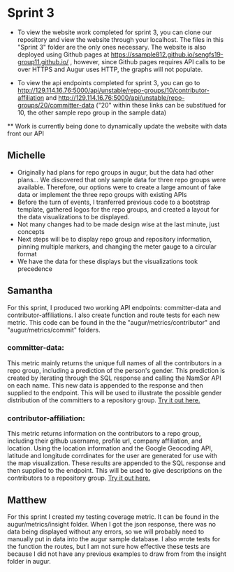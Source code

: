 # Sprint 3

- To view the website work completed for sprint 3, you can clone our repository and view the website through your localhost.  The files in this "Sprint 3" folder are the only ones necessary.  The website is also deployed using Github pages at https://ssample812.github.io/sengfs19-group11.github.io/ , however, since Github pages requires API calls to be over HTTPS and Augur uses HTTP, the graphs will not populate.

- To view the api endpoints completed for sprint 3, you can go to http://129.114.16.76:5000/api/unstable/repo-groups/10/contributor-affiliation and http://129.114.16.76:5000/api/unstable/repo-groups/20/committer-data ("20" within these links can be substitued for 10, the other sample repo group in the sample data)

** Work is currently being done to dynamically update the website with data front our API

## Michelle
- Originally had plans for repo groups in augur, but the data had other plans... We discovered that only sample data for three repo groups were available. Therefore, our options were to create a large amount of fake data or implement the three repo groups with existing APIs
- Before the turn of events, I tranferred previous code to a bootstrap template, gathered logos for the repo groups, and created a layout for the data visualizations to be displayed.
- Not many changes had to be made design wise at the last minute, just concepts
- Next steps will be to display repo group and repository information, pinning multiple markers, and changing the meter gauge to a circular format
- We have the data for these displays but the visualizations took precedence 

## Samantha
For this sprint, I produced two working API endpoints: committer-data and contributor-affiliations.  I also create function and route tests for each new metric.  This code can be found in the the "augur/metrics/contributor" and "augur/metrics/commit" folders.
### committer-data:
This metric mainly returns the unique full names of all the contributors in a repo group, including a prediction of the person's gender.  This prediction is created by iterating through the SQL response and calling the NamSor API on each name.  This new data is appended to the response and then supplied to the endpoint.  This will be used to illustrate the possible gender distribution of the committers to a repository group.  [Try it out here.](http://129.114.16.76:5000/api/unstable/repo-groups/20/committer-data)
### contributor-affiliation:
This metric returns information on the contributors to a repo group, including their github username, profile url, company affiliation, and location.  Using the location information and the Google Geocoding API, latitude and longitude corrdinates for the user are generated for use with the map visualization.  These results are appended to the SQL response and then supplied to the endpoint.  This will be used to give descriptions on the contributors to a repository group.  [Try it out here.](http://129.114.16.76:5000/api/unstable/repo-groups/20/contributor-affiliation)

## Matthew
For this sprint I created my testing coverage metric. It can be found in the augur/metrics/insight folder. When I got the json response, there was no data being displayed without any errors, so we will probably need to manually put in data into the augur sample database. I also wrote tests for the function the routes, but I am not sure how effective these tests are because I did not have any previous examples to draw from from the insight folder in augur. 
